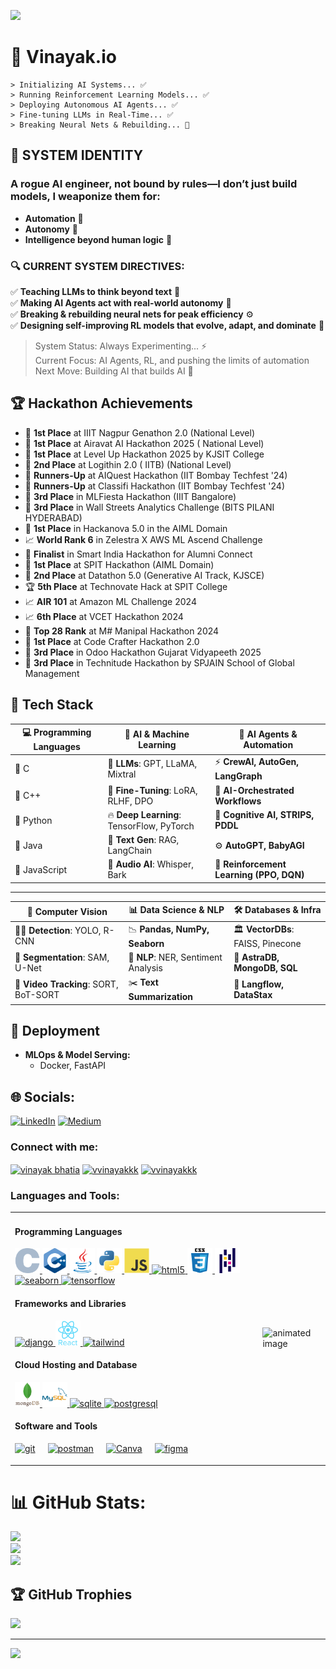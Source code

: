 ![](https://capsule-render.vercel.app/api?type=waving&color=gradient&customColorList=24&height=100&section=header)
# 👾 Vinayak.io

```shell
> Initializing AI Systems... ✅  
> Running Reinforcement Learning Models... ✅  
> Deploying Autonomous AI Agents... ✅  
> Fine-tuning LLMs in Real-Time... ✅  
> Breaking Neural Nets & Rebuilding... 🔄
```
## 🧠 SYSTEM IDENTITY

### A rogue AI engineer, not bound by rules—I don’t just build models, I weaponize them for:

- **Automation** 🤖  
- **Autonomy** 🧬  
- **Intelligence beyond human logic** 🚀  

### 🔍 CURRENT SYSTEM DIRECTIVES:

✅ **Teaching LLMs to think beyond text** 🤯  
✅ **Making AI Agents act with real-world autonomy** 🤖  
✅ **Breaking & rebuilding neural nets for peak efficiency** ⚙️  
✅ **Designing self-improving RL models that evolve, adapt, and dominate** 🧬  

> System Status: Always Experimenting... ⚡  
> Current Focus: AI Agents, RL, and pushing the limits of automation  
> Next Move: Building AI that builds AI 🚀  

## 🏆 Hackathon Achievements

- 🥇 **1st Place** at IIIT Nagpur Genathon 2.0 (National Level)
- 🥇 **1st Place** at Airavat AI Hackathon 2025 ( National Level)
- 🥇 **1st Place** at Level Up Hackathon 2025 by KJSIT College
- 🥈 **2nd Place** at Logithin 2.0 ( IITB) (National Level)
- 🥈 **Runners-Up** at AIQuest Hackathon (IIT Bombay Techfest '24)
- 🥈 **Runners-Up** at Classifi Hackathon (IIT Bombay Techfest '24)
- 🥉 **3rd Place** in MLFiesta Hackathon (IIIT Bangalore)
- 🥉 **3rd Place** in Wall Streets Analytics Challenge (BITS PILANI HYDERABAD)
- 🥇 **1st Place** in Hackanova 5.0 in the AIML Domain 
- 📈 **World Rank 6** in Zelestra X AWS ML Ascend Challenge
- 💪 **Finalist** in Smart India Hackathon for Alumni Connect
- 🥇 **1st Place** at SPIT Hackathon (AIML Domain)
- 🥈 **2nd Place** at Datathon 5.0 (Generative AI Track, KJSCE)
- 🏆 **5th Place** at Technovate Hack at SPIT College 
- 📈 **AIR 101** at Amazon ML Challenge 2024 
- 📈 **6th Place** at VCET Hackathon 2024
- 💫 **Top 28 Rank** at M# Manipal Hackathon 2024
- 🥇 **1st Place** at Code Crafter Hackathon 2.0
- 🥉 **3rd Place** in Odoo Hackathon Gujarat Vidyapeeth 2025
- 🥉 **3rd Place** in Technitude Hackathon by SPJAIN School of Global Management
  

## 🚀 Tech Stack

| 💻 Programming Languages | 🧠 AI & Machine Learning  | 🤖 AI Agents & Automation |
|--------------------------|-------------------------|--------------------------|
| 🔹 C                     | 🤖 **LLMs**: GPT, LLaMA, Mixtral | ⚡ **CrewAI, AutoGen, LangGraph** |
| 🔹 C++                   | 🔬 **Fine-Tuning**: LoRA, RLHF, DPO | 🤝 **AI-Orchestrated Workflows** |
| 🔹 Python                | 🔥 **Deep Learning**: TensorFlow, PyTorch | 🧠 **Cognitive AI, STRIPS, PDDL** |
| 🔹 Java                  | 📝 **Text Gen**: RAG, LangChain | ⚙️ **AutoGPT, BabyAGI** |
| 🔹 JavaScript            | 🎤 **Audio AI**: Whisper, Bark | 🚀 **Reinforcement Learning (PPO, DQN)** |

---

| 🎯 **Computer Vision**   | 📊 **Data Science & NLP** | 🛠️ **Databases & Infra** |
|--------------------------|--------------------------|--------------------------|
| 🕵️‍♂️ **Detection**: YOLO, R-CNN | 📉 **Pandas, NumPy, Seaborn** | 🏛️ **VectorDBs**: FAISS, Pinecone |
| 🎨 **Segmentation**: SAM, U-Net | 🧠 **NLP**: NER, Sentiment Analysis | 💾 **AstraDB, MongoDB, SQL** |
| 🎥 **Video Tracking**: SORT, BoT-SORT | ✂️ **Text Summarization** | 🚀 **Langflow, DataStax** |


## 🚀 Deployment
- **MLOps & Model Serving:**  
  - Docker, FastAPI  
 


## 🌐 Socials:
[![LinkedIn](https://img.shields.io/badge/LinkedIn-%230077B5.svg?logo=linkedin&logoColor=white)](https://www.linkedin.com/in/vinayak-bhatia-836556230/) [![Medium](https://img.shields.io/badge/Medium-12100E?logo=medium&logoColor=white)]([https://medium.com/@UjjwalPardeshi](https://medium.com/@ntpjc2vinayak)) 

<h3 align="left">Connect with me:</h3>
<p align="left">
  <a href="https://linkedin.com/in/vinayak bhatia" target="blank"><img align="center" src="https://raw.githubusercontent.com/rahuldkjain/github-profile-readme-generator/master/src/images/icons/Social/linked-in-alt.svg" alt="vinayak bhatia" height="30" width="40" /></a>
  <a href="https://instagram.com/vvinayakkk" target="blank"><img align="center" src="https://raw.githubusercontent.com/rahuldkjain/github-profile-readme-generator/master/src/images/icons/Social/instagram.svg" alt="vvinayakkk" height="30" width="40" /></a>
  <a href="https://github.com/vvinayakkk" target="blank"><img align="center" src="https://upload.wikimedia.org/wikipedia/commons/thumb/c/c2/GitHub_Invertocat_Logo.svg/1200px-GitHub_Invertocat_Logo.svg.png" alt="vvinayakkk" height="30" width="40" /></a>
</p>


<h3 align="left">Languages and Tools:</h3>

<table>
  <tr>
    <td>
      <h4 align="left">Programming Languages</h4>
      <p align="left">
        <a href="https://www.cprogramming.com/" target="_blank" rel="noreferrer">
          <img src="https://raw.githubusercontent.com/devicons/devicon/master/icons/c/c-original.svg" alt="c" width="40" height="40"/>
        </a>
        <a href="https://www.w3schools.com/cpp/" target="_blank" rel="noreferrer">
          <img src="https://raw.githubusercontent.com/devicons/devicon/master/icons/cplusplus/cplusplus-original.svg" alt="cplusplus" width="40" height="40"/>
        </a>
        <a href="https://www.java.com" target="_blank" rel="noreferrer">
          <img src="https://raw.githubusercontent.com/devicons/devicon/master/icons/java/java-original.svg" alt="java" width="40" height="40"/>
        </a>
        <a href="https://www.python.org" target="_blank" rel="noreferrer">
          <img src="https://raw.githubusercontent.com/devicons/devicon/master/icons/python/python-original.svg" alt="python" width="40" height="40"/>
        </a>
        <a href="https://developer.mozilla.org/en-US/docs/Web/JavaScript" target="_blank" rel="noreferrer">
          <img src="https://raw.githubusercontent.com/devicons/devicon/master/icons/javascript/javascript-original.svg" alt="javascript" width="40" height="40"/>
        </a>
        <a href="https://www.w3.org/html/" target="_blank" rel="noreferrer">
          <img src="https://upload.wikimedia.org/wikipedia/commons/thumb/6/61/HTML5_logo_and_wordmark.svg/512px-HTML5_logo_and_wordmark.svg.png" alt="html5" width="40" height="40"/>
        </a>
        <a href="https://www.w3schools.com/css/" target="_blank" rel="noreferrer">
          <img src="https://raw.githubusercontent.com/devicons/devicon/master/icons/css3/css3-original-wordmark.svg" alt="css3" width="40" height="40"/>
        </a>
        <a href="https://pandas.pydata.org/" target="_blank" rel="noreferrer">
          <img src="https://raw.githubusercontent.com/devicons/devicon/2ae2a900d2f041da66e950e4d48052658d850630/icons/pandas/pandas-original.svg" alt="pandas" width="40" height="40"/>
        </a>
        <a href="https://seaborn.pydata.org/" target="_blank" rel="noreferrer">
          <img src="https://seaborn.pydata.org/_images/logo-mark-lightbg.svg" alt="seaborn" width="40" height="40"/>
        </a>
        <a href="https://www.tensorflow.org/" target="_blank" rel="noreferrer">
          <img src="https://static-00.iconduck.com/assets.00/tensorflow-icon-955x1024-hd4xzbqj.png" alt="tensorflow" width="40" height="40"/>
        </a>
      </p>
      <h4 align="left">Frameworks and Libraries</h4>
      <p align="left">
        <a href="https://www.djangoproject.com/" target="_blank" rel="noreferrer">
          <img src="https://cdn.worldvectorlogo.com/logos/django.svg" alt="django" width="40" height="40"/>
        </a>
        <a href="https://reactjs.org/" target="_blank" rel="noreferrer">
          <img src="https://raw.githubusercontent.com/devicons/devicon/master/icons/react/react-original-wordmark.svg" alt="react" width="40" height="40"/>
        </a>
        <a href="https://tailwindcss.com/" target="_blank" rel="noreferrer">
          <img src="https://www.vectorlogo.zone/logos/tailwindcss/tailwindcss-icon.svg" alt="tailwind" width="40" height="40"/>
        </a>
      </p>
      <h4 align="left">Cloud Hosting and Database</h4>
      <p align="left">
        <a href="https://www.mongodb.com/" target="_blank" rel="noreferrer">
          <img src="https://raw.githubusercontent.com/devicons/devicon/master/icons/mongodb/mongodb-original-wordmark.svg" alt="mongodb" width="40" height="40"/>
         </a>
         <a href="https://www.mysql.com/" target="_blank" rel="noreferrer">
          <img src="https://raw.githubusercontent.com/devicons/devicon/master/icons/mysql/mysql-original-wordmark.svg" alt="mysql" width="40" height="40"/>
         </a>
         <a href="https://www.sqlite.org/" target="_blank" rel="noreferrer">
          <img src="https://www.vectorlogo.zone/logos/sqlite/sqlite-icon.svg" alt="sqlite" width="40" height="40"/>
        </a>
        <a href="https://www.postgresql.org/" target="_blank" rel="noreferrer">
          <img src="https://encrypted-tbn0.gstatic.com/images?q=tbn:ANd9GcRUmnFYeOmmAlNV9_ZTu5cYgS2L55Q1pt9QyA&s" alt="postgresql" width="40" height="40"/>
        </a>
      </p>
      <h4 align="left">Software and Tools</h4>
      <p align="left" style="display: flex; gap: 20px;">
        <a href="https://git-scm.com/" target="_blank" rel="noreferrer">
          <img src="https://www.vectorlogo.zone/logos/git-scm/git-scm-icon.svg" alt="git" width="40" height="40"/>
        </a>
        <a href="https://www.postman.com/" target="_blank" rel="noreferrer">
          <img src="https://www.vectorlogo.zone/logos/getpostman/getpostman-icon.svg" alt="postman" width="40" height="40"/>
        </a>
        <a href="https://www.canva.com/" target="_blank" rel="noreferrer">
          <img src="https://upload.wikimedia.org/wikipedia/commons/5/5e/Canva_logo..png" alt="Canva" width="40" height="40"/>
        </a>
        <a href="https://www.figma.com/" target="_blank" rel="noreferrer">
          <img src="https://www.vectorlogo.zone/logos/figma/figma-icon.svg" alt="figma" width="40" height="40"/>
        </a>
      </p>
    </td>
    <td>
      <img src="https://camo.githubusercontent.com/87af9a9fec730c94fc8b08eb21fa5ef6ab7831a67ba17bf8cc76696f6e4be1ef/68747470733a2f2f63646e2e6472696262626c652e636f6d2f75736572732f313138373833362f73637265656e73686f74732f363533393432392f70726f6772616d65722e676966" alt="animated image" width="400" height="400"/>
    </td>
  </tr>
</table>

# 📊 GitHub Stats:
![](https://github-readme-stats.vercel.app/api?username=vvinayakkk&theme=neon&hide_border=false&include_all_commits=false&count_private=false)<br/>
![](https://github-readme-streak-stats.herokuapp.com/?user=vvinayakkk&theme=neon&hide_border=false)<br/>
![](https://github-readme-stats.vercel.app/api/top-langs/?username=vvinayakkk&theme=neon&hide_border=false&include_all_commits=false&count_private=false&layout=compact)

## 🏆 GitHub Trophies
![](https://github-profile-trophy.vercel.app/?username=vvinayakkk&theme=radical&no-frame=false&no-bg=true&margin-w=4)

---
[![](https://visitcount.itsvg.in/api?id=vvinayakkk&icon=0&color=0)](https://visitcount.itsvg.in)

<!-- Proudly created with GPRM ( https://gprm.itsvg.in ) -->
